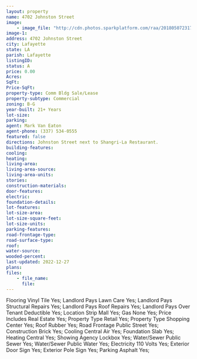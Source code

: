 ```yaml
---
layout: property
name: 4702 Johnston Street
image:
    - image_file: "http://cdn.photos.sparkplatform.com/raa/20180507231729074034000000.jpg"
image-1:
address: 4702 Johnston Street
city: Lafayette
state: LA
parish: Lafayette
listingID: 
status: A
price: 0.00
Acres: 
SqFt: 
Price-SqFt: 
property-type: Comm Bldg Sale/Lease
property-subtype: Commercial
zoning: B-G
year-built: 21+ Years
lot-size: 
parking: 
agent: Mark Van Eaton
agent-phone: (337) 534-0555
featured: false
directions: Johnston Street next to Shangri-La Restaurant.
building-features: 
cooling: 
heating: 
living-area: 
living-area-source: 
living-area-units: 
stories: 
construction-materials: 
door-features: 
electric: 
foundation-details: 
lot-features: 
lot-size-area: 
lot-size-square-feet: 
lot-size-units: 
parking-features: 
road-frontage-type: 
road-surface-type: 
roof: 
water-source: 
wooded-percent: 
last-updated: 2022-12-27
plans: 
files:
    - file_name:
      file:
---
```

Flooring	Vinyl Tile	Yes;
Landlord Pays	Lawn Care	Yes;
Landlord Pays	Structural Repairs	Yes;
Landlord Pays	Roof Repairs	Yes;
Landlord Pays	Over Tenant Deductible	Yes;
Location	Strip Mall	Yes;
Gas	None	Yes;
Price Includes	Real Estate	Yes;
Property Type	Retail	Yes;
Property Type	Shopping Center	Yes;
Roof	Rubber	Yes;
Road Frontage	Public Street	Yes;
Construction	Brick	Yes;
Cooling	Central Air	Yes;
Foundation	Slab	Yes;
Heating	Central	Yes;
Showing	Agency Lockbox	Yes;
Water/Sewer	Public Sewer	Yes;
Water/Sewer	Public Water	Yes;
Electricity	110 Volts	Yes;
Exterior	Door Sign	Yes;
Exterior	Pole Sign	Yes;
Parking	Asphalt	Yes;

